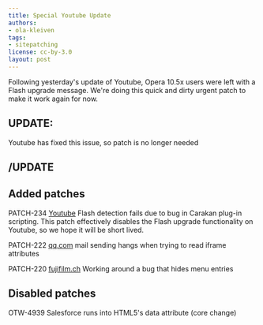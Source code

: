 ```yaml
---
title: Special Youtube Update
authors:
- ola-kleiven
tags:
- sitepatching
license: cc-by-3.0
layout: post
---
```

Following yesterday&#39;s update of Youtube, Opera 10.5x users were left with a Flash upgrade message. We&#39;re doing this quick and dirty urgent patch to make it work again for now.

## UPDATE:



Youtube has fixed this issue, so patch is no longer needed

## /UPDATE

## Added patches

PATCH-234 <a href="http://www.youtube.com" target="_blank">Youtube</a> Flash detection fails due to bug in Carakan plug-in scripting. This patch effectively disables the Flash upgrade functionality on Youtube, so we hope it will be short lived.

PATCH-222 <a href="http://mail.qq.com" target="_blank">qq.com</a> mail sending hangs when trying to read iframe attributes

PATCH-220 <a href="http://www.fujifilm.ch/" target="_blank">fujifilm.ch</a> Working around a bug that hides menu entries

## Disabled patches

OTW-4939 Salesforce runs into HTML5&#39;s data attribute (core change)
